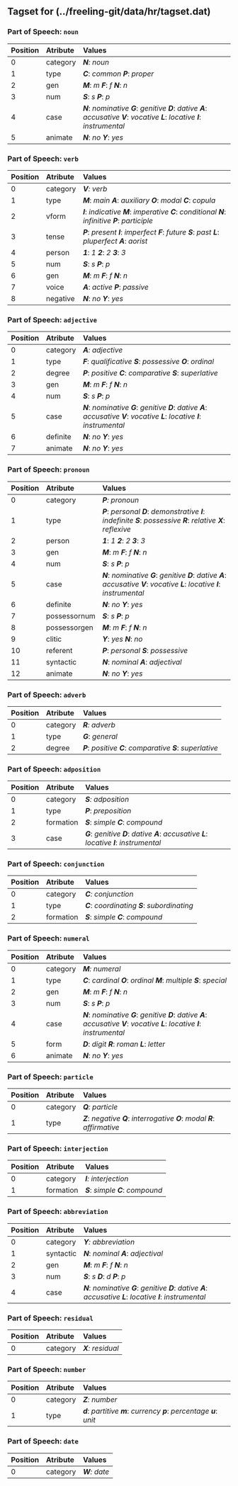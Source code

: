 ## Tagset for (../freeling-git/data/hr/tagset.dat)

### Part of Speech: `noun`
| Position | Atribute | Values |
|:----     |:----     |:----   |
| 0        | category | _**N**: noun_ |
| 1 | type |   _**C**_: _common_   _**P**_: _proper_ |
| 2 | gen |   _**M**_: _m_   _**F**_: _f_   _**N**_: _n_ |
| 3 | num |   _**S**_: _s_   _**P**_: _p_ |
| 4 | case |   _**N**_: _nominative_   _**G**_: _genitive_   _**D**_: _dative_   _**A**_: _accusative_   _**V**_: _vocative_   _**L**_: _locative_   _**I**_: _instrumental_ |
| 5 | animate |   _**N**_: _no_   _**Y**_: _yes_ |
### Part of Speech: `verb`
| Position | Atribute | Values |
|:----     |:----     |:----   |
| 0        | category | _**V**: verb_ |
| 1 | type |   _**M**_: _main_   _**A**_: _auxiliary_   _**O**_: _modal_   _**C**_: _copula_ |
| 2 | vform |   _**I**_: _indicative_   _**M**_: _imperative_   _**C**_: _conditional_   _**N**_: _infinitive_   _**P**_: _participle_ |
| 3 | tense |   _**P**_: _present_   _**I**_: _imperfect_   _**F**_: _future_   _**S**_: _past_   _**L**_: _pluperfect_   _**A**_: _aorist_ |
| 4 | person |   _**1**_: _1_   _**2**_: _2_   _**3**_: _3_ |
| 5 | num |   _**S**_: _s_   _**P**_: _p_ |
| 6 | gen |   _**M**_: _m_   _**F**_: _f_   _**N**_: _n_ |
| 7 | voice |   _**A**_: _active_   _**P**_: _passive_ |
| 8 | negative |   _**N**_: _no_   _**Y**_: _yes_ |
### Part of Speech: `adjective`
| Position | Atribute | Values |
|:----     |:----     |:----   |
| 0        | category | _**A**: adjective_ |
| 1 | type |   _**F**_: _qualificative_   _**S**_: _possessive_   _**O**_: _ordinal_ |
| 2 | degree |   _**P**_: _positive_   _**C**_: _comparative_   _**S**_: _superlative_ |
| 3 | gen |   _**M**_: _m_   _**F**_: _f_   _**N**_: _n_ |
| 4 | num |   _**S**_: _s_   _**P**_: _p_ |
| 5 | case |   _**N**_: _nominative_   _**G**_: _genitive_   _**D**_: _dative_   _**A**_: _accusative_   _**V**_: _vocative_   _**L**_: _locative_   _**I**_: _instrumental_ |
| 6 | definite |   _**N**_: _no_   _**Y**_: _yes_ |
| 7 | animate |   _**N**_: _no_   _**Y**_: _yes_ |
### Part of Speech: `pronoun`
| Position | Atribute | Values |
|:----     |:----     |:----   |
| 0        | category | _**P**: pronoun_ |
| 1 | type |   _**P**_: _personal_   _**D**_: _demonstrative_   _**I**_: _indefinite_   _**S**_: _possessive_   _**R**_: _relative_   _**X**_: _reflexive_ |
| 2 | person |   _**1**_: _1_   _**2**_: _2_   _**3**_: _3_ |
| 3 | gen |   _**M**_: _m_   _**F**_: _f_   _**N**_: _n_ |
| 4 | num |   _**S**_: _s_   _**P**_: _p_ |
| 5 | case |   _**N**_: _nominative_   _**G**_: _genitive_   _**D**_: _dative_   _**A**_: _accusative_   _**V**_: _vocative_   _**L**_: _locative_   _**I**_: _instrumental_ |
| 6 | definite |   _**N**_: _no_   _**Y**_: _yes_ |
| 7 | possessornum |   _**S**_: _s_   _**P**_: _p_ |
| 8 | possessorgen |   _**M**_: _m_   _**F**_: _f_   _**N**_: _n_ |
| 9 | clitic |   _**Y**_: _yes_   _**N**_: _no_ |
| 10 | referent |   _**P**_: _personal_   _**S**_: _possessive_ |
| 11 | syntactic |   _**N**_: _nominal_   _**A**_: _adjectival_ |
| 12 | animate |   _**N**_: _no_   _**Y**_: _yes_ |
### Part of Speech: `adverb`
| Position | Atribute | Values |
|:----     |:----     |:----   |
| 0        | category | _**R**: adverb_ |
| 1 | type |   _**G**_: _general_ |
| 2 | degree |   _**P**_: _positive_   _**C**_: _comparative_   _**S**_: _superlative_ |
### Part of Speech: `adposition`
| Position | Atribute | Values |
|:----     |:----     |:----   |
| 0        | category | _**S**: adposition_ |
| 1 | type |   _**P**_: _preposition_ |
| 2 | formation |   _**S**_: _simple_   _**C**_: _compound_ |
| 3 | case |   _**G**_: _genitive_   _**D**_: _dative_   _**A**_: _accusative_   _**L**_: _locative_   _**I**_: _instrumental_ |
### Part of Speech: `conjunction`
| Position | Atribute | Values |
|:----     |:----     |:----   |
| 0        | category | _**C**: conjunction_ |
| 1 | type |   _**C**_: _coordinating_   _**S**_: _subordinating_ |
| 2 | formation |   _**S**_: _simple_   _**C**_: _compound_ |
### Part of Speech: `numeral`
| Position | Atribute | Values |
|:----     |:----     |:----   |
| 0        | category | _**M**: numeral_ |
| 1 | type |   _**C**_: _cardinal_   _**O**_: _ordinal_   _**M**_: _multiple_   _**S**_: _special_ |
| 2 | gen |   _**M**_: _m_   _**F**_: _f_   _**N**_: _n_ |
| 3 | num |   _**S**_: _s_   _**P**_: _p_ |
| 4 | case |   _**N**_: _nominative_   _**G**_: _genitive_   _**D**_: _dative_   _**A**_: _accusative_   _**V**_: _vocative_   _**L**_: _locative_   _**I**_: _instrumental_ |
| 5 | form |   _**D**_: _digit_   _**R**_: _roman_   _**L**_: _letter_ |
| 6 | animate |   _**N**_: _no_   _**Y**_: _yes_ |
### Part of Speech: `particle`
| Position | Atribute | Values |
|:----     |:----     |:----   |
| 0        | category | _**Q**: particle_ |
| 1 | type |   _**Z**_: _negative_   _**Q**_: _interrogative_   _**O**_: _modal_   _**R**_: _affirmative_ |
### Part of Speech: `interjection`
| Position | Atribute | Values |
|:----     |:----     |:----   |
| 0        | category | _**I**: interjection_ |
| 1 | formation |   _**S**_: _simple_   _**C**_: _compound_ |
### Part of Speech: `abbreviation`
| Position | Atribute | Values |
|:----     |:----     |:----   |
| 0        | category | _**Y**: abbreviation_ |
| 1 | syntactic |   _**N**_: _nominal_   _**A**_: _adjectival_ |
| 2 | gen |   _**M**_: _m_   _**F**_: _f_   _**N**_: _n_ |
| 3 | num |   _**S**_: _s_   _**D**_: _d_   _**P**_: _p_ |
| 4 | case |   _**N**_: _nominative_   _**G**_: _genitive_   _**D**_: _dative_   _**A**_: _accusative_   _**L**_: _locative_   _**I**_: _instrumental_ |
### Part of Speech: `residual`
| Position | Atribute | Values |
|:----     |:----     |:----   |
| 0        | category | _**X**: residual_ |
### Part of Speech: `number`
| Position | Atribute | Values |
|:----     |:----     |:----   |
| 0        | category | _**Z**: number_ |
| 1 | type |   _**d**_: _partitive_   _**m**_: _currency_   _**p**_: _percentage_   _**u**_: _unit_ |
### Part of Speech: `date`
| Position | Atribute | Values |
|:----     |:----     |:----   |
| 0        | category | _**W**: date_ |
